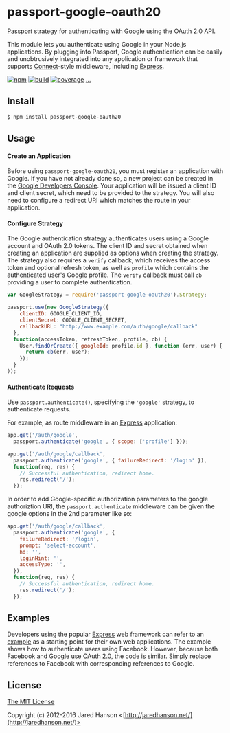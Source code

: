 # passport-google-oauth20

[Passport](http://passportjs.org/) strategy for authenticating with [Google](http://www.google.com/)
using the OAuth 2.0 API.

This module lets you authenticate using Google in your Node.js applications.
By plugging into Passport, Google authentication can be easily and
unobtrusively integrated into any application or framework that supports
[Connect](http://www.senchalabs.org/connect/)-style middleware, including
[Express](http://expressjs.com/).

[![npm](https://img.shields.io/npm/v/passport-google-oauth20.svg)](https://www.npmjs.com/package/passport-google-oauth20)
[![build](https://img.shields.io/travis/jaredhanson/passport-google-oauth2.svg)](https://travis-ci.org/jaredhanson/passport-google-oauth2)
[![coverage](https://img.shields.io/coveralls/jaredhanson/passport-google-oauth2.svg)](https://coveralls.io/github/jaredhanson/passport-google-oauth2)
[...](https://github.com/jaredhanson/passport-google-oauth2/wiki/Status)

## Install

```bash
$ npm install passport-google-oauth20
```

## Usage

#### Create an Application

Before using `passport-google-oauth20`, you must register an application with
Google.  If you have not already done so, a new project can be created in the
[Google Developers Console](https://console.developers.google.com/).
Your application will be issued a client ID and client secret, which need to be
provided to the strategy.  You will also need to configure a redirect URI which
matches the route in your application.

#### Configure Strategy

The Google authentication strategy authenticates users using a Google account
and OAuth 2.0 tokens.  The client ID and secret obtained when creating an
application are supplied as options when creating the strategy.  The strategy
also requires a `verify` callback, which receives the access token and optional
refresh token, as well as `profile` which contains the authenticated user's
Google profile.  The `verify` callback must call `cb` providing a user to
complete authentication.

```javascript
var GoogleStrategy = require('passport-google-oauth20').Strategy;

passport.use(new GoogleStrategy({
    clientID: GOOGLE_CLIENT_ID,
    clientSecret: GOOGLE_CLIENT_SECRET,
    callbackURL: "http://www.example.com/auth/google/callback"
  },
  function(accessToken, refreshToken, profile, cb) {
    User.findOrCreate({ googleId: profile.id }, function (err, user) {
      return cb(err, user);
    });
  }
));
```

#### Authenticate Requests

Use `passport.authenticate()`, specifying the `'google'` strategy, to
authenticate requests.

For example, as route middleware in an [Express](http://expressjs.com/)
application:

```javascript
app.get('/auth/google',
  passport.authenticate('google', { scope: ['profile'] }));

app.get('/auth/google/callback', 
  passport.authenticate('google', { failureRedirect: '/login' }),
  function(req, res) {
    // Successful authentication, redirect home.
    res.redirect('/');
  });
  ```

In order to add Google-specific authorization parameters to the google authoriztion
URI, the `passport.authenticate` middleware can be given the google options in the 
2nd parameter like so:

```javascript
app.get('/auth/google/callback', 
  passport.authenticate('google', { 
    failureRedirect: '/login',
    prompt: 'select-account',
    hd: '',
    loginHint: '',
    accessType: '',
  }),
  function(req, res) {
    // Successful authentication, redirect home.
    res.redirect('/');
  });
  ```

## Examples

Developers using the popular [Express](http://expressjs.com/) web framework can
refer to an [example](https://github.com/passport/express-4.x-facebook-example)
as a starting point for their own web applications.  The example shows how to
authenticate users using Facebook.  However, because both Facebook and Google
use OAuth 2.0, the code is similar.  Simply replace references to Facebook with
corresponding references to Google.

## License

[The MIT License](http://opensource.org/licenses/MIT)

Copyright (c) 2012-2016 Jared Hanson <[http://jaredhanson.net/](http://jaredhanson.net/)>
